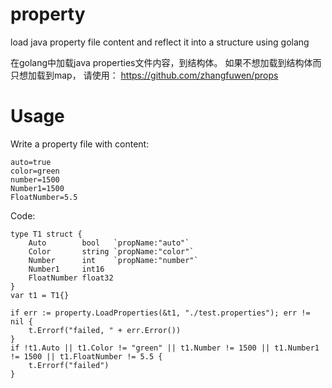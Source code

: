 # property
load java property file content and reflect it into a structure using golang


在golang中加载java properties文件内容，到结构体。
如果不想加载到结构体而只想加载到map， 请使用：
https://github.com/zhangfuwen/props

# Usage
Write a property file with content:

    auto=true
    color=green
    number=1500
    Number1=1500
    FloatNumber=5.5
    
Code:

	type T1 struct {
		Auto        bool   `propName:"auto"`
		Color       string `propName:"color"`
		Number      int    `propName:"number"`
		Number1     int16
		FloatNumber float32
	}
	var t1 = T1{}

	if err := property.LoadProperties(&t1, "./test.properties"); err != nil {
		t.Errorf("failed, " + err.Error())
	}
	if !t1.Auto || t1.Color != "green" || t1.Number != 1500 || t1.Number1 != 1500 || t1.FloatNumber != 5.5 {
		t.Errorf("failed")
	}
